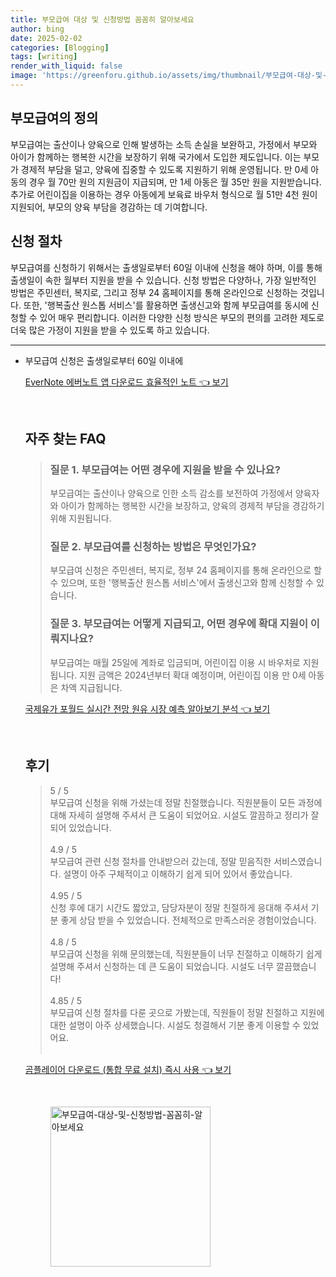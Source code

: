 ```yaml
---
title: 부모급여 대상 및 신청방법 꼼꼼히 알아보세요
author: bing
date: 2025-02-02
categories: [Blogging]
tags: [writing]
render_with_liquid: false
image: 'https://greenforu.github.io/assets/img/thumbnail/부모급여-대상-및-신청방법-꼼꼼히-알아보세요.webp'
---
```



<h2 id='부모급여의 정의'>부모급여의 정의</h2>

<p>부모급여는 출산이나 양육으로 인해 발생하는 소득 손실을 보완하고, 가정에서 부모와 아이가 함께하는 행복한 시간을 보장하기 위해 국가에서 도입한 제도입니다. 이는 부모가 경제적 부담을 덜고, 양육에 집중할 수 있도록 지원하기 위해 운영됩니다. 만 0세 아동의 경우 월 70만 원의 지원금이 지급되며, 만 1세 아동은 월 35만 원을 지원받습니다. 추가로 어린이집을 이용하는 경우 아동에게 보육료 바우처 형식으로 월 51만 4천 원이 지원되어, 부모의 양육 부담을 경감하는 데 기여합니다.</p>

<h2 id='신청 절차'>신청 절차</h2>

<p>부모급여를 신청하기 위해서는 출생일로부터 60일 이내에 신청을 해야 하며, 이를 통해 출생일이 속한 월부터 지원을 받을 수 있습니다. 신청 방법은 다양하나, 가장 일반적인 방법은 주민센터, 복지로, 그리고 정부 24 홈페이지를 통해 온라인으로 신청하는 것입니다. 또한, '행복출산 원스톱 서비스'를 활용하면 출생신고와 함께 부모급여를 동시에 신청할 수 있어 매우 편리합니다. 이러한 다양한 신청 방식은 부모의 편의를 고려한 제도로 더욱 많은 가정이 지원을 받을 수 있도록 하고 있습니다.</p>

<p><hr />
<ul>
    <li>부모급여 신청은 출생일로부터 60일 이내에</p>
<p><a class="click-button" title="EverNote 에버노트 앱 다운로드 효율적인 노트" href="https://greenforu.github.io/posts/EverNote-%EC%97%90%EB%B2%84%EB%85%B8%ED%8A%B8-%EC%95%B1-%EB%8B%A4%EC%9A%B4%EB%A1%9C%EB%93%9C-%ED%9A%A8%EC%9C%A8%EC%A0%81%EC%9D%B8-%EB%85%B8%ED%8A%B8/" rel="dofollow">EverNote 에버노트 앱 다운로드 효율적인 노트 👈 보기</a></p><br>
<h2 id='자주_찾는_FAQ'>자주 찾는 FAQ</h2>
<div itemscope="" itemtype="https://schema.org/FAQPage"> 
<blockquote> 
<div itemscope="" itemprop="mainEntity" itemtype="https://schema.org/Question"> 
<h3 itemprop="name">질문 1. 부모급여는 어떤 경우에 지원을 받을 수 있나요?</h3> 
<div itemscope="" itemprop="acceptedAnswer" itemtype="https://schema.org/Answer"> 
<span itemprop="text"> 
<p>부모급여는 출산이나 양육으로 인한 소득 감소를 보전하여 가정에서 양육자와 아이가 함께하는 행복한 시간을 보장하고, 양육의 경제적 부담을 경감하기 위해 지원됩니다.</p> 
</span> 
</div> 
</div> 
<div itemscope="" itemprop="mainEntity" itemtype="https://schema.org/Question"> 
<h3 itemprop="name">질문 2. 부모급여를 신청하는 방법은 무엇인가요?</h3> 
<div itemscope="" itemprop="acceptedAnswer" itemtype="https://schema.org/Answer"> 
<span itemprop="text"> 
<p>부모급여 신청은 주민센터, 복지로, 정부 24 홈페이지를 통해 온라인으로 할 수 있으며, 또한 '행복출산 원스톱 서비스'에서 출생신고와 함께 신청할 수 있습니다.</p> 
</span> 
</div> 
</div> 
<div itemscope="" itemprop="mainEntity" itemtype="https://schema.org/Question"> 
<h3 itemprop="name">질문 3. 부모급여는 어떻게 지급되고, 어떤 경우에 확대 지원이 이뤄지나요?</h3> 
<div itemscope="" itemprop="acceptedAnswer" itemtype="https://schema.org/Answer"> 
<span itemprop="text"> 
<p>부모급여는 매월 25일에 계좌로 입금되며, 어린이집 이용 시 바우처로 지원됩니다. 지원 금액은 2024년부터 확대 예정이며, 어린이집 이용 만 0세 아동은 차액 지급됩니다.</p> 
</span> 
</div> 
</div> 
</blockquote> 
</div>
<p><a class="click-button" title="국제유가 포월드 실시간 전망 원유 시장 예측 알아보기 분석" href="https://greenforu.github.io/posts/%EA%B5%AD%EC%A0%9C%EC%9C%A0%EA%B0%80-%ED%8F%AC%EC%9B%94%EB%93%9C-%EC%8B%A4%EC%8B%9C%EA%B0%84-%EC%A0%84%EB%A7%9D-%EC%9B%90%EC%9C%A0-%EC%8B%9C%EC%9E%A5-%EC%98%88%EC%B8%A1-%EC%95%8C%EC%95%84%EB%B3%B4%EA%B8%B0-%EB%B6%84%EC%84%9D/" rel="dofollow">국제유가 포월드 실시간 전망 원유 시장 예측 알아보기 분석 👈 보기</a></p><br>
<h2 id='후기'>후기</h2>
<div itemscope itemtype="https://schema.org/Product">
  <blockquote>
  <div itemprop="review" itemscope itemtype="https://schema.org/Review">
      <div itemprop="reviewRating" itemscope itemtype="https://schema.org/Rating"> <span itemprop="ratingValue">5</span> / <span itemprop="bestRating">5</span> </div>
      <span itemprop="reviewBody">부모급여 신청을 위해 가셨는데 정말 친절했습니다. 직원분들이 모든 과정에 대해 자세히 설명해 주셔서 큰 도움이 되었어요. 시설도 깔끔하고 정리가 잘 되어 있었습니다.</span>
  </div>
  <br>
  <div itemprop="review" itemscope itemtype="https://schema.org/Review">
      <div itemprop="reviewRating" itemscope itemtype="https://schema.org/Rating"> <span itemprop="ratingValue">4.9</span> / <span itemprop="bestRating">5</span> </div>
      <span itemprop="reviewBody">부모급여 관련 신청 절차를 안내받으러 갔는데, 정말 믿음직한 서비스였습니다. 설명이 아주 구체적이고 이해하기 쉽게 되어 있어서 좋았습니다.</span>
  </div>
  <br>
  <div itemprop="review" itemscope itemtype="https://schema.org/Review">
      <div itemprop="reviewRating" itemscope itemtype="https://schema.org/Rating"> <span itemprop="ratingValue">4.95</span> / <span itemprop="bestRating">5</span> </div>
      <span itemprop="reviewBody">신청 후에 대기 시간도 짧았고, 담당자분이 정말 친절하게 응대해 주셔서 기분 좋게 상담 받을 수 있었습니다. 전체적으로 만족스러운 경험이었습니다.</span>
  </div>
  <br>
  <div itemprop="review" itemscope itemtype="https://schema.org/Review">
      <div itemprop="reviewRating" itemscope itemtype="https://schema.org/Rating"> <span itemprop="ratingValue">4.8</span> / <span itemprop="bestRating">5</span> </div>
      <span itemprop="reviewBody">부모급여 신청을 위해 문의했는데, 직원분들이 너무 친절하고 이해하기 쉽게 설명해 주셔서 신청하는 데 큰 도움이 되었습니다. 시설도 너무 깔끔했습니다!</span>
  </div>
  <br>
  <div itemprop="review" itemscope itemtype="https://schema.org/Review">
      <div itemprop="reviewRating" itemscope itemtype="https://schema.org/Rating"> <span itemprop="ratingValue">4.85</span> / <span itemprop="bestRating">5</span> </div>
      <span itemprop="reviewBody">부모급여 신청 절차를 다룬 곳으로 가봤는데, 직원들이 정말 친절하고 지원에 대한 설명이 아주 상세했습니다. 시설도 청결해서 기분 좋게 이용할 수 있었어요.</span>
  </div>
  <br>
  </blockquote>
</div>
<p><a class="click-button" title="곰플레이어 다운로드 (통합 무료 설치) 즉시 사용" href="https://greenforu.github.io/posts/%EA%B3%B0%ED%94%8C%EB%A0%88%EC%9D%B4%EC%96%B4-%EB%8B%A4%EC%9A%B4%EB%A1%9C%EB%93%9C-(%ED%86%B5%ED%95%A9-%EB%AC%B4%EB%A3%8C-%EC%84%A4%EC%B9%98)-%EC%A6%89%EC%8B%9C-%EC%82%AC%EC%9A%A9/" rel="dofollow">곰플레이어 다운로드 (통합 무료 설치) 즉시 사용 👈 보기</a></p><br>
<figure class="image"><img src="https://greenforu.github.io/assets/img/thumbnail/부모급여-대상-및-신청방법-꼼꼼히-알아보세요.webp" alt="부모급여-대상-및-신청방법-꼼꼼히-알아보세요" width="256" height="256"></figure>